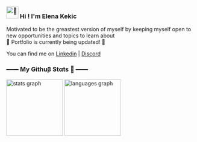 

<h3> <picture>
  <source srcset="https://fonts.gstatic.com/s/e/notoemoji/latest/1f47b/512.webp" type="image/webp">
  <img src="https://fonts.gstatic.com/s/e/notoemoji/latest/1f47b/512.gif" alt="👻" width="32" height="32">
</picture> 
  <span> Hi ! I'm Elena Kekic  </span> 
</h3>

Motivated to be the greastest version of myself by keeping myself open to new opportunities and topics to learn about <br> 🚧 Portfolio is currently being updated! 🚧

You can find me on <a href="https://www.linkedin.com/in/elena-kekic-" target="_blank">Linkedin</a> | <a href="http://discordapp.com/users/865697545552658502" target="_blank">Discord</a> 


### ―― My Githuβ Stαts 🌿 ――

<div>
  <img src="https://github-readme-stats.vercel.app/api?username=elekekic&hide_title=false&hide_rank=false&show_icons=true&include_all_commits=true&count_private=true&disable_animations=false&theme=onedark&locale=en&hide_border=false" height="150" alt="stats graph"  />
  <img src="https://github-readme-stats.vercel.app/api/top-langs?username=elekekic&locale=en&hide_title=false&layout=compact&card_width=320&langs_count=5&theme=onedark&hide_border=false" height="150" alt="languages graph"  />
</div>
